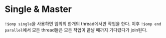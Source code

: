 # Single & Master

`!$omp single`을 사용하면 임의의 한개의 thread에서만 작업을 한다. 이후 `!$omp end parallel`에서 모든 thread들은 모든 작업이 끝날 때까지 기다렸다가 join된다.
